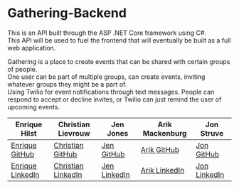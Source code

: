 # Gathering-Backend

This is an API built through the ASP .NET Core framework using C#.  
This API will be used to fuel the frontend that will eventually be built as a full web application.  
  
Gathering is a place to create events that can be shared with certain groups of people.  
One user can be part of multiple groups, can create events, inviting whatever groups they might be a part of.  
Using Twilio for event notifications through text messages. People can respond to accept or decline invites, or Twilio can just remind the user of upcoming events.  


|   Enrique Hilst    | Christian Lievrouw |     Jen Jones      |  Arik Mackenburg   |     Jon Struve     |
|--------------------|--------------------|--------------------|--------------------|--------------------|
| <a href="https://github.com/ehilst515" target="_blank">Enrique GitHub</a> | <a href="https://github.com/christianlievrouw" target="_blank">Christian GitHub</a> | <a href="https://github.com/jenjones319" target="_blank">Jen GitHub</a> | <a href="https://github.com/arikmackenburg" target="_blank">Arik GitHub</a> | <a href="https://github.com/OCDAmmo3" target="_blank">Jon GitHub</a> |
| <a href="https://www.linkedin.com/in/ehilst" target="_blank">Enrique LinkedIn</a> | <a href="https://www.linkedin.com/in/christianlievrouw" target="_blank">Christian LinkedIn</a> |<a href="https://www.linkedin.com/in/jenniferbjones/" target="_blank">Jen LinkedIn</a> | <a href="https://www.linkedin.com/in/arikmackenburg" target="_blank">Arik LinkedIn</a> | <a href="https://www.linkedin.com/in/jon-struve/" target="_blank">Jon LinkedIn</a> |

